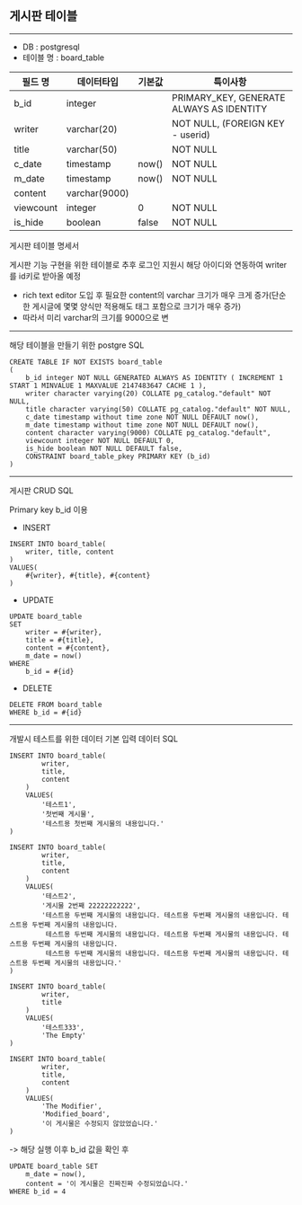 
게시판 테이블 
---
---
 - DB : postgresql
 - 테이블 명 : board_table

| 필드 명       | 데이터타입         | 기본값   | 특이사항                                     |
|------------|---------------|-------|------------------------------------------|
| b_id       | integer       |       | PRIMARY_KEY, GENERATE ALWAYS AS IDENTITY |
| writer     | varchar(20)   |       | NOT NULL, (FOREIGN KEY - userid)         |
| title      | varchar(50)   |       | NOT NULL                                 |
| c_date     | timestamp     | now() | NOT NULL                                 |
| m_date     | timestamp     | now() | NOT NULL                                 |
| content    | varchar(9000) |       |                                          |
| viewcount  | integer       | 0     | NOT NULL                                 |
| is_hide    | boolean       | false | NOT NULL                                 |



게시판 테이블 명세서

게시판 기능 구현을 위한 테이블로 추후 로그인 지원시 해당 아이디와 연동하여 writer를 id키로 받아올 예정

 - rich text editor 도입 후 필요한 content의 varchar 크기가 매우 크게 증가(단순한 게시글에 몇몇 양식만 적용해도 태그 포함으로 크기가 매우 증가)
 - 따라서 미리 varchar의 크기를 9000으로 변

---

해당 테이블을 만들기 위한 postgre SQL

```postgresql
CREATE TABLE IF NOT EXISTS board_table
(
    b_id integer NOT NULL GENERATED ALWAYS AS IDENTITY ( INCREMENT 1 START 1 MINVALUE 1 MAXVALUE 2147483647 CACHE 1 ),
    writer character varying(20) COLLATE pg_catalog."default" NOT NULL,
    title character varying(50) COLLATE pg_catalog."default" NOT NULL,
    c_date timestamp without time zone NOT NULL DEFAULT now(),
    m_date timestamp without time zone NOT NULL DEFAULT now(),
    content character varying(9000) COLLATE pg_catalog."default",
    viewcount integer NOT NULL DEFAULT 0,
    is_hide boolean NOT NULL DEFAULT false,
    CONSTRAINT board_table_pkey PRIMARY KEY (b_id)
)
```
---

게시판 CRUD SQL

Primary key b_id 이용

- INSERT
```postgresql
INSERT INTO board_table(
    writer, title, content
)
VALUES(
    #{writer}, #{title}, #{content}
)
```
- UPDATE
```postgresql
UPDATE board_table
SET
    writer = #{writer},
    title = #{title},
    content = #{content},
    m_date = now()
WHERE 
    b_id = #{id}
```
- DELETE
```postresql
DELETE FROM board_table
WHERE b_id = #{id} 
```

---


개발시 테스트를 위한 데이터 기본 입력 데이터 SQL




```postgresql
INSERT INTO board_table(
		writer,
		title,
		content
	) 
    VALUES(
	    '테스트1',
	    '첫번째 게시물',
	    '테스트용 첫번째 게시물의 내용입니다.'
)
```

```postgresql
INSERT INTO board_table(
		writer,
		title,
		content
	) 
    VALUES(
	    '테스트2',
	    '게시물 2번째 22222222222',
	    '테스트용 두번째 게시물의 내용입니다. 테스트용 두번째 게시물의 내용입니다. 테스트용 두번째 게시물의 내용입니다.
	     테스트용 두번째 게시물의 내용입니다. 테스트용 두번째 게시물의 내용입니다. 테스트용 두번째 게시물의 내용입니다.
	     테스트용 두번째 게시물의 내용입니다. 테스트용 두번째 게시물의 내용입니다. 테스트용 두번째 게시물의 내용입니다.'
)
```
```postgresql
INSERT INTO board_table(
		writer,
		title
	) 
    VALUES(
	    '테스트333',
	    'The Empty'
)
```
```postgresql
INSERT INTO board_table(
		writer,
		title,
		content
	) 
    VALUES(
	    'The Modifier',
	    'Modified_board',
	    '이 게시물은 수정되지 않았었습니다.'
)
```

-> 해당 실행 이후 b_id 값을 확인 후

```postgresql
UPDATE board_table SET
    m_date = now(),
    content = '이 게시물은 진짜진짜 수정되었습니다.'
WHERE b_id = 4

```



